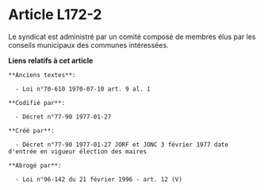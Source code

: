 # Article L172-2

Le syndicat est administré par un comité composé de membres élus par les conseils municipaux des communes intéressées.

**Liens relatifs à cet article**

	**Anciens textes**:

	  - Loi n°70-610 1970-07-10 art. 9 al. 1

	**Codifié par**:

	  - Décret n°77-90 1977-01-27

	**Créé par**:

	  - Décret n°77-90 1977-01-27 JORF et JONC 3 février 1977 date d'entrée en vigueur élection des maires

	**Abrogé par**:

	  - Loi n°96-142 du 21 février 1996 - art. 12 (V)
